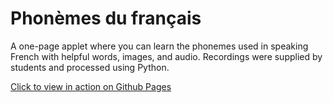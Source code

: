 # Phonèmes du français

A one-page applet where you can learn the phonemes used in speaking French with helpful words, images, and audio. Recordings were supplied by students and processed using Python.

[Click to view in action on Github Pages](#)

